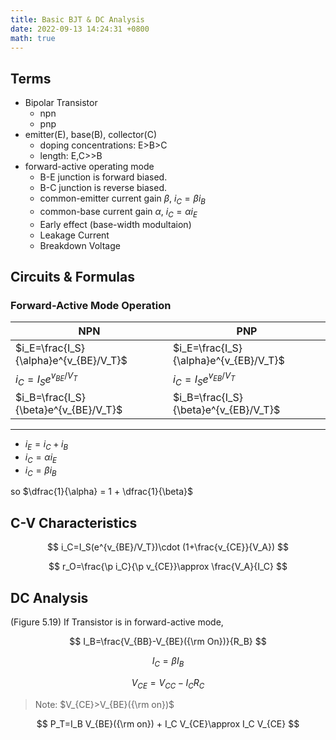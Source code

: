 ```yaml
---
title: Basic BJT & DC Analysis
date: 2022-09-13 14:24:31 +0800
math: true
---
```


## Terms

- Bipolar Transistor
  - npn
  - pnp
- emitter(E), base(B), collector(C)
  - doping concentrations: E>B>C
  - length: E,C>>B
- forward-active operating mode
  - B-E junction is forward biased.
  - B-C junction is reverse biased.
  - common-emitter current gain $\beta$, $i_C=\beta i_B$
  - common-base current gain $\alpha$, $i_C=\alpha i_E$
  - Early effect (base-width modultaion)
  - Leakage Current
  - Breakdown Voltage

## Circuits & Formulas

### Forward-Active Mode Operation

|NPN|PNP|
|----|----|
|$i_E=\frac{I_S}{\alpha}e^{v_{BE}/V_T}$|$i_E=\frac{I_S}{\alpha}e^{v_{EB}/V_T}$|
|$i_C=I_S e^{v_{BE}/V_T}$|$i_C=I_S e^{v_{EB}/V_T}$|
|$i_B=\frac{I_S}{\beta}e^{v_{BE}/V_T}$|$i_B=\frac{I_S}{\beta}e^{v_{EB}/V_T}$|

---

- $i_E=i_C+i_B$
- $i_C=\alpha i_E$
- $i_C=\beta i_B$

so $\dfrac{1}{\alpha} = 1 + \dfrac{1}{\beta}$


## C-V Characteristics

$$
i_C=I_S(e^{v_{BE}/V_T})\cdot (1+\frac{v_{CE}}{V_A})
$$

$$
r_O=\frac{\p i_C}{\p v_{CE}}\approx \frac{V_A}{I_C}
$$

## DC Analysis

(Figure 5.19) If Transistor is in forward-active mode,

$$
I_B=\frac{V_{BB}-V_{BE}({\rm On})}{R_B}
$$

$$
I_C=\beta I_B
$$

$$
V_{CE}=V_{CC}-I_C R_C
$$

> Note: $V_{CE}>V_{BE}({\rm on})$

$$
P_T=I_B V_{BE}({\rm on}) + I_C V_{CE}\approx I_C V_{CE}
$$

